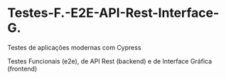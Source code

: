 # Testes-F.-E2E-API-Rest-Interface-G.

Testes de aplicações modernas com Cypress

Testes Funcionais (e2e), de API Rest (backend) e de Interface Gráfica (frontend)

